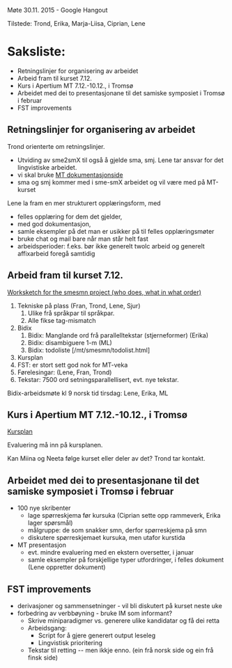 Møte 30.11. 2015 - Google Hangout

Tilstede: Trond, Erika, Marja-Liisa, Ciprian, Lene

# Saksliste:

* Retningslinjer for organisering av arbeidet
* Arbeid fram til kurset 7.12.
* Kurs i Apertium MT 7.12.-10.12., i Tromsø
* Arbeidet med dei to presentasjonane til det samiske symposiet i Tromsø i februar
* FST improvements

##  Retningslinjer for organisering av arbeidet

Trond orienterte om retningslinjer.
* Utviding av sme2smX til også å gjelde sma, smj. Lene tar ansvar for det lingvistiske arbeidet.
* vi skal bruke [MT dokumentasjonside](/mt/smesmn/NorthSaamiInariSaamiMachineTranslation.html)
* sma og smj kommer med i sme-smX arbeidet og vil være med på MT-kurset

Lene la fram en mer strukturert opplæringsform, med

* felles opplæring for dem det gjelder,
* med god dokumentasjon,
* samle eksempler på det man er usikker på til felles opplæringsmøter
* bruke chat og mail bare når man står helt fast
* arbeidsperioder: f.eks. bør ikke generelt twolc arbeid og generelt affixarbeid foregå samtidig

##  Arbeid fram til kurset 7.12.

[Worksketch for the smesmn project (who does, what in what order)](/mt/smesmn/worksketch.html)

1. Tekniske på plass (Fran, Trond, Lene, Sjur)
    1. Ulike frå språkpar til språkpar.
    1. Alle fikse tag-mismatch
1. Bidix
    1. Bidix: Manglande ord frå parallelltekstar (stjerneformer) (Erika)
    1. Bidix: disambiguere 1-m (ML)
    1. Bidix: todoliste [/mt/smesmn/todolist.html]
1. Kursplan
1. FST: er stort sett god nok for MT-veka
1. Førelesingar: (Lene, Fran, Trond)
1. Tekstar: 7500 ord setningsparallellisert, evt. nye tekstar.

Bidix-arbeidsmøte kl 9 norsk tid tirsdag: Lene, Erika, ML

##  Kurs i Apertium MT 7.12.-10.12., i Tromsø
[Kursplan](/mt/courses/courseDecember2015.html)

Evaluering må inn på kursplanen.

Kan Miina og Neeta følge kurset eller deler av det? Trond tar kontakt.

##  Arbeidet med dei to presentasjonane til det samiske symposiet i Tromsø i februar
* 100 nye skribenter
    - lage spørreskjema før kursuka (Ciprian sette opp rammeverk, Erika lager spørsmål)
    - målgruppe: de som snakker smn, derfor spørreskjema på smn
    - diskutere spørreskjemaet kursuka, men utafor kurstida
* MT presentasjon
    - evt. mindre evaluering med en ekstern oversetter, i januar
    - samle eksempler på forskjellige typer utfordringer, i felles dokument (Lene oppretter dokument)

##  FST improvements

* derivasjoner og sammensetninger - vil bli diskutert på kurset neste uke
* forbedring av verbbøyning - bruke IM som informant?
    - Skrive miniparadigmer vs. generere ulike kandidatar og få dei retta
    - Arbeidsgang:
        - Script for å gjere generert output leseleg
        - Lingvistisk prioritering
    - Tekstar til retting -- men ikkje enno. (ein frå norsk side og ein frå finsk side)
